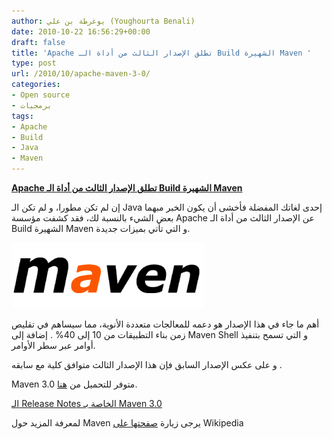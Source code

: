```yaml
---
author: يوغرطة بن علي (Youghourta Benali)
date: 2010-10-22 16:56:29+00:00
draft: false
title: 'Apache تطلق الإصدار الثالث من أداة الـ Build الشهيرة Maven '
type: post
url: /2010/10/apache-maven-3-0/
categories:
- Open source
- برمجيات
tags:
- Apache
- Build
- Java
- Maven
---
```


**[Apache تطلق الإصدار الثالث من أداة الـ Build الشهيرة Maven]( https://www.it-scoop.com/2010/10/apache-maven-3-0/)**


إن لم تكن مطورا، و لم تكن الـ Java إحدى لغاتك المفضلة فأخشى أن يكون الخبر مبهما بعض الشيء بالنسبة لك، فقد كشفت مؤسسة Apache عن الإصدار الثالث من أداة الـ Build الشهيرة Maven و التي تأتي بميزات جديدة.


[![](maven-logo.png)
](https://www.it-scoop.com/2010/10/apache-maven-3-0/)


أهم ما جاء في هذا الإصدار هو دعمه للمعالجات متعددة الأنوية، مما سيساهم في تقليص زمن بناء التطبيقات من 10 إلى 40% . إضافة إلى Maven Shell و التي تسمح بتنفيذ أوامر عبر سطر الأوامر.

و على عكس الإصدار السابق فإن هذا الإصدار الثالث متوافق كلية مع سابقه .

Maven 3.0 متوفر للتحميل من [هنا](http://maven.apache.org/download.html).

[الـ Release Notes الخاصة بـ Maven 3.0](http://maven.apache.org/docs/3.0/release-notes.html)

لمعرفة المزيد حول Maven يرجى زيارة [صفحتها على](http://en.wikipedia.org/wiki/Apache_Maven) Wikipedia
